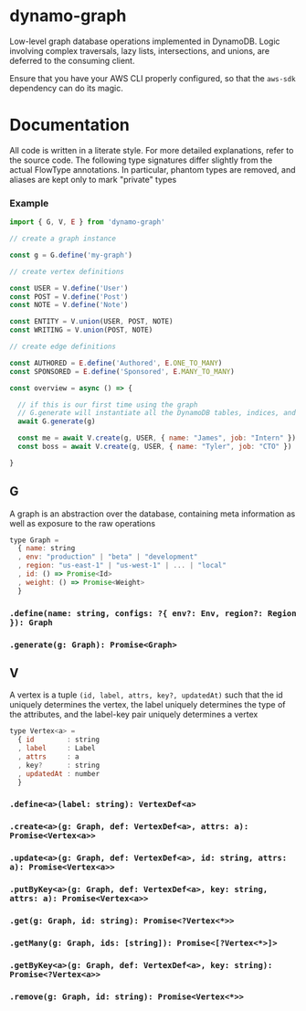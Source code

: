 # dynamo-graph

Low-level graph database operations implemented in DynamoDB. Logic involving complex traversals, lazy lists, intersections, and unions, are deferred to the consuming client.

Ensure that you have your AWS CLI properly configured, so that the `aws-sdk` dependency can do its magic.

# Documentation

All code is written in a literate style. For more detailed explanations, refer to the source code.
The following type signatures differ slightly from the actual FlowType annotations.
In particular, phantom types are removed, and aliases are kept only to mark "private" types

### Example

```js
import { G, V, E } from 'dynamo-graph'

// create a graph instance

const g = G.define('my-graph')

// create vertex definitions

const USER = V.define('User')
const POST = V.define('Post')
const NOTE = V.define('Note')

const ENTITY = V.union(USER, POST, NOTE)
const WRITING = V.union(POST, NOTE)

// create edge definitions

const AUTHORED = E.define('Authored', E.ONE_TO_MANY)
const SPONSORED = E.define('Sponsored', E.MANY_TO_MANY)

const overview = async () => {

  // if this is our first time using the graph
  // G.generate will instantiate all the DynamoDB tables, indices, and system objects
  await G.generate(g)

  const me = await V.create(g, USER, { name: "James", job: "Intern" })
  const boss = await V.create(g, USER, { name: "Tyler", job: "CTO" })

}
```

## G

A graph is an abstraction over the database, containing meta information as well as exposure to the raw operations

```js
type Graph =
  { name: string
  , env: "production" | "beta" | "development"
  , region: "us-east-1" | "us-west-1" | ... | "local"
  , id: () => Promise<Id>
  , weight: () => Promise<Weight>
  }
```

### `.define(name: string, configs: ?{ env?: Env, region?: Region }): Graph`

### `.generate(g: Graph): Promise<Graph>`

## V

A vertex is a tuple `(id, label, attrs, key?, updatedAt)` such that the id uniquely determines the vertex,
the label uniquely determines the type of the attributes, and the label-key pair uniquely determines a vertex

```js
type Vertex<a> =
  { id        : string
  , label     : Label
  , attrs     : a
  , key?      : string
  , updatedAt : number
  }
```

### `.define<a>(label: string): VertexDef<a>`
### `.create<a>(g: Graph, def: VertexDef<a>, attrs: a): Promise<Vertex<a>>`
### `.update<a>(g: Graph, def: VertexDef<a>, id: string, attrs: a): Promise<Vertex<a>>`
### `.putByKey<a>(g: Graph, def: VertexDef<a>, key: string, attrs: a): Promise<Vertex<a>>`
### `.get(g: Graph, id: string): Promise<?Vertex<*>>`
### `.getMany(g: Graph, ids: [string]): Promise<[?Vertex<*>]>`
### `.getByKey<a>(g: Graph, def: VertexDef<a>, key: string): Promise<?Vertex<a>>`
### `.remove(g: Graph, id: string): Promise<Vertex<*>>`
